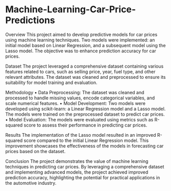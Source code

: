 # Machine-Learning-Car-Price-Predictions

Overview
This project aimed to develop predictive models for car prices using machine learning techniques. Two models were implemented: an initial model based on Linear Regression, and a subsequent model using the Lasso model. The objective was to enhance prediction accuracy for car prices.


Dataset
The project leveraged a comprehensive dataset containing various features related to cars, such as  selling price, year, fuel type, and other relevant attributes. The dataset was cleaned and preprocessed to ensure its suitability for model training and evaluation.


Methodology
•	Data Preprocessing: The dataset was cleaned and processed to handle missing values, encode categorical variables, and scale numerical features.
•	Model Development: Two models were developed using scikit-learn: a Linear Regression model and a Lasso model. The models were trained on the preprocessed dataset to predict car prices.
•	Model Evaluation: The models were evaluated using metrics such as R-squared score to assess their performance in predicting car prices.


Results
The implementation of the Lasso model resulted in an improved R-squared score compared to the initial Linear Regression model. This improvement showcases the effectiveness of the models in forecasting car prices based on the dataset.


Conclusion
The project demonstrates the value of machine learning techniques in predicting car prices. By leveraging a comprehensive dataset and implementing advanced models, the project achieved improved prediction accuracy, highlighting the potential for practical applications in the automotive industry.



